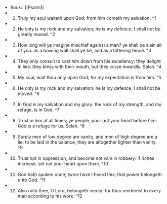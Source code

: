 - Book:: [[Psalm]]
- 1. Truly my soul waiteth upon God: from him cometh my salvation. ^1
- 2. He only is my rock and my salvation; he is my defence; I shall not be greatly moved. ^2
- 3. How long will ye imagine mischief against a man? ye shall be slain all of you: as a bowing wall shall ye be, and as a tottering fence. ^3
- 4. They only consult to cast him down from his excellency: they delight in lies: they bless with their mouth, but they curse inwardly. Selah. ^4
- 5. My soul, wait thou only upon God; for my expectation is from him. ^5
- 6. He only is my rock and my salvation: he is my defence; I shall not be moved. ^6
- 7. In God is my salvation and my glory: the rock of my strength, and my refuge, is in God. ^7
- 8. Trust in him at all times; ye people, pour out your heart before him: God is a refuge for us. Selah. ^8
- 9. Surely men of low degree are vanity, and men of high degree are a lie: to be laid in the balance, they are altogether lighter than vanity. ^9
- 10. Trust not in oppression, and become not vain in robbery: if riches increase, set not your heart upon them. ^10
- 11. God hath spoken once; twice have I heard this; that power belongeth unto God. ^11
- 12. Also unto thee, O Lord, belongeth mercy: for thou renderest to every man according to his work. ^12
